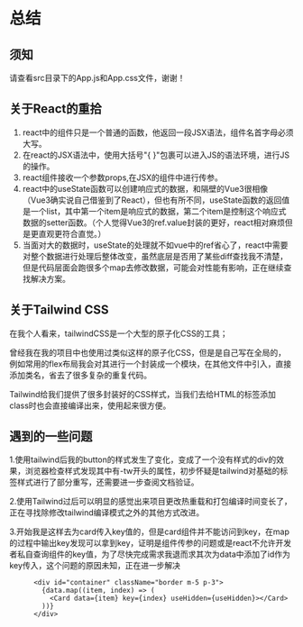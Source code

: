 # 总结

## 须知

请查看src目录下的App.js和App.css文件，谢谢！

## 关于React的重拾

1. react中的组件只是一个普通的函数，他返回一段JSX语法，组件名首字母必须大写。
2. 在react的JSX语法中，使用大括号"{ }"包裹可以进入JS的语法环境，进行JS的操作。
3. react组件接收一个参数props,在JSX的组件中进行传参。
4. react中的useState函数可以创建响应式的数据，和隔壁的Vue3很相像（Vue3确实说自己借鉴到了React），但也有所不同，useState函数的返回值是一个list，其中第一个item是响应式的数据，第二个item是控制这个响应式数据的setter函数。（个人觉得Vue3的ref.value封装的更好，react相对麻烦但是更直观更符合直觉。）
5. 当面对大的数据时，useState的处理就不如vue中的ref省心了，react中需要对整个数据进行处理后整体改变，虽然底层是否用了某些diff查找我不清楚，但是代码层面会跑很多个map去修改数据，可能会对性能有影响，正在继续查找解决方案。



## 关于Tailwind CSS

在我个人看来，tailwindCSS是一个大型的原子化CSS的工具；

曾经我在我的项目中也使用过类似这样的原子化CSS，但是是自己写在全局的，例如常用的flex布局我会对其进行一个封装成一个模块，在其他文件中引入，直接添加类名，省去了很多复杂的重复代码。

Tailwind给我们提供了很多封装好的CSS样式，当我们去给HTML的标签添加class时也会直接编译出来，使用起来很方便。

## 遇到的一些问题

1.使用tailwind后我的button的样式发生了变化，变成了一个没有样式的div的效果，浏览器检查样式发现其中有-tw开头的属性，初步怀疑是tailwind对基础的标签样式进行了部分重写，还需要进一步查阅文档验证。

2.使用Tailwind过后可以明显的感觉出来项目更改热重载和打包编译时间变长了，正在寻找除修改tailwind编译模式之外的其他方式改进。

3.开始我是这样去为card传入key值的，但是card组件并不能访问到key，在map的过程中输出key发现可以拿到key，证明是组件传参的问题或是react不允许开发者私自查询组件的key值，为了尽快完成需求我退而求其次为data中添加了id作为key传入，这个问题的原因未知，正在进一步解决

```JSX
      <div id="container" className="border m-5 p-3">
        {data.map((item, index) => (
          <Card data={item} key={index} useHidden={useHidden}></Card>
        ))}
      </div>
```

